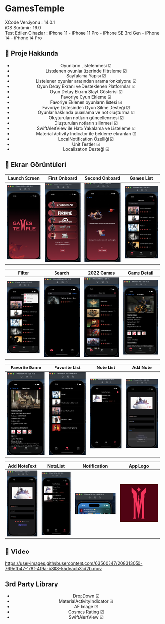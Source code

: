 # GamesTemple

XCode Versiyonu : 14.0.1<br>
iOS Sürümü : 16.0<br>
Test Edilen Cihazlar : iPhone 11 - iPhone 11 Pro - iPhone SE 3rd Gen - iPhone 14 - iPhone 14 Pro<br>
## :star2: Proje Hakkında
<div align="center"> 
<ul>
<li>
Oyunların Listelenmesi &#x2611;
</li>
<li>
Listelenen oyunlar üzerinde filtreleme &#x2611;
</li>
<li>
Sayfalama Yapısı &#x2611;
</li>
<li> 
Listelenen oyunlar arasından arama fonksiyonu &#x2611;
</li>
<li> 
Oyun Detay Ekranı ve Desteklenen Platformlar &#x2611;
</li>
<li> 
Oyun Detay Ekranı Slayt Gösterisi &#x2611;
</li>
<li>
Favoriye Oyun Ekleme &#x2611;
</li>
<li>
Favoriye Eklenen oyunların listesi &#x2611;
</li>
<li>
Favoriye Listesinden Oyun Silme Desteği &#x2611;
</li>
<li>
Oyunlar hakkında puanlama ve not oluşturma &#x2611;
</li>
<li>
Oluşturulan notların güncellenmesi &#x2611;
</li>
<li>
Oluşturulan notların silinmesi &#x2611;
</li>
<li>
SwiftAlertView ile Hata Yakalama ve Listeleme &#x2611;
</li>
<li>
Material Activity Indicator ile bekleme ekranları &#x2611;
</li>
<li>
LocalNotification Özelliği &#x2611;
</li>
<li>
Unit Testler &#x2611;
</li>
<li>
Localization Desteği &#x2611;
</li>
</ul>

</div>


## :star2: Ekran Görüntüleri 

Launch Screen | First Onboard | Second Onboard | Games List
:-------------------------: | :-------------------------: | :-------------------------: | :-------------------------:
![Preview](https://github.com/Vakifbank-IOS-Swift-Patika-Bootcamp/final-project-Furkansarip/blob/development/Screenshots/launch.png) | ![Preview](https://github.com/Vakifbank-IOS-Swift-Patika-Bootcamp/final-project-Furkansarip/blob/development/Screenshots/onboard1.png) | ![Preview](https://github.com/Vakifbank-IOS-Swift-Patika-Bootcamp/final-project-Furkansarip/blob/development/Screenshots/onboard2.png) | ![Preview](https://github.com/Vakifbank-IOS-Swift-Patika-Bootcamp/final-project-Furkansarip/blob/development/Screenshots/main.png)

Filter | Search | 2022 Games | Game Detail
:-------------------------: | :-------------------------: | :-------------------------: | :-------------------------:
![Preview](https://github.com/Vakifbank-IOS-Swift-Patika-Bootcamp/final-project-Furkansarip/blob/development/Screenshots/mainFilter.png) | ![Preview](https://github.com/Vakifbank-IOS-Swift-Patika-Bootcamp/final-project-Furkansarip/blob/development/Screenshots/mainsearch.png) | ![Preview](https://github.com/Vakifbank-IOS-Swift-Patika-Bootcamp/final-project-Furkansarip/blob/development/Screenshots/2022games.png) | ![Preview](https://github.com/Vakifbank-IOS-Swift-Patika-Bootcamp/final-project-Furkansarip/blob/development/Screenshots/gameDetail.png)

Favorite Game | Favorite List | Note List | Add Note
:-------------------------: | :-------------------------: | :-------------------------: | :-------------------------: 
![Preview](https://github.com/Vakifbank-IOS-Swift-Patika-Bootcamp/final-project-Furkansarip/blob/development/Screenshots/gameDetailFav.png) | ![Preview](https://github.com/Vakifbank-IOS-Swift-Patika-Bootcamp/final-project-Furkansarip/blob/development/Screenshots/FavoriteList.png) | ![Preview](https://github.com/Vakifbank-IOS-Swift-Patika-Bootcamp/final-project-Furkansarip/blob/development/Screenshots/notes1.png) | ![Preview](https://github.com/Vakifbank-IOS-Swift-Patika-Bootcamp/final-project-Furkansarip/blob/development/Screenshots/addNotev2.png) 

Add NoteText | NoteList | Notification | App Logo
:-------------------------: | :-------------------------: | :-------------------------: | :-------------------------: 
![Preview](https://github.com/Vakifbank-IOS-Swift-Patika-Bootcamp/final-project-Furkansarip/blob/development/Screenshots/addNotev3.png) | ![Preview](https://github.com/Vakifbank-IOS-Swift-Patika-Bootcamp/final-project-Furkansarip/blob/development/Screenshots/notes2.png) | ![Preview](https://github.com/Vakifbank-IOS-Swift-Patika-Bootcamp/final-project-Furkansarip/blob/development/Screenshots/notification.png) | ![Preview](https://github.com/Vakifbank-IOS-Swift-Patika-Bootcamp/final-project-Furkansarip/blob/development/Screenshots/appLogo.png) 


## :star2: Video
https://user-images.githubusercontent.com/63560347/208313050-769efb47-178f-4f9a-b808-55deacb3ad2b.mov

## 3rd Party Library

<div align="center"> 
<ul>
<li>
DropDown &#x2611;
</li>
<li>
MaterialActivityIndicator &#x2611;
</li>
<li>
AF Image &#x2611;
</li>
<li>
Cosmos Rating &#x2611;
</li>
<li>
SwiftAlertView &#x2611;
</li>
</ul>
</div>
